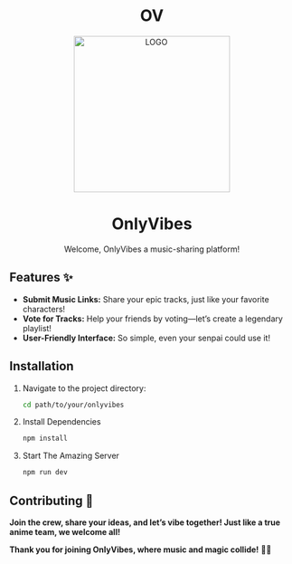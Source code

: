 <h1 align="center">OV</h1>

<p align="center">
  <img width="276" alt="LOGO" src="https://github.com/user-attachments/assets/8d3ecfa1-2041-4473-9252-f993c429e22e">
</p>

<h1 align="center">OnlyVibes</h1>

<p align="center">Welcome, OnlyVibes a music-sharing platform!</p>

## Features ✨

- **Submit Music Links:** Share your epic tracks, just like your favorite characters!
- **Vote for Tracks:** Help your friends by voting—let’s create a legendary playlist!
- **User-Friendly Interface:** So simple, even your senpai could use it!

## Installation 

1. Navigate to the project directory:
   ```bash
   cd path/to/your/onlyvibes
   ```
2. Install Dependencies 
   ```bash
   npm install
   ```
3. Start The Amazing Server 
   ```bash
   npm run dev
   ```


## Contributing 🌸

**Join the crew, share your ideas, and let’s vibe together! Just like a true anime team, we welcome all!**

**Thank you for joining OnlyVibes, where music and magic collide!** 🎵✨

   
